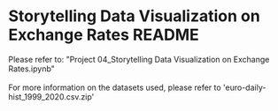 # Storytelling Data Visualization on Exchange Rates README

Please refer to: "Project 04_Storytelling Data Visualization on Exchange Rates.ipynb" <br> <br>
For more information on the datasets used, please refer to 'euro-daily-hist_1999_2020.csv.zip' 
